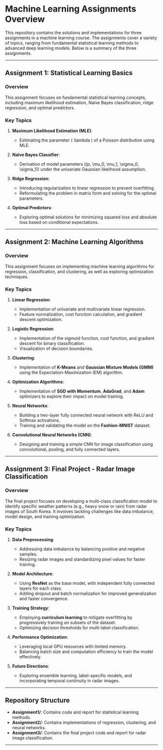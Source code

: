 # Machine Learning Assignments Overview

This repository contains the solutions and implementations for three assignments in a machine learning course. The assignments cover a variety of topics, ranging from fundamental statistical learning methods to advanced deep learning models. Below is a summary of the three assignments.

---

## Assignment 1: Statistical Learning Basics

### **Overview**
This assignment focuses on fundamental statistical learning concepts, including maximum likelihood estimation, Naïve Bayes classification, ridge regression, and optimal predictors.

### **Key Topics**
1. **Maximum Likelihood Estimation (MLE)**:
   - Estimating the parameter \( \lambda \) of a Poisson distribution using MLE.
   
2. **Naïve Bayes Classifier**:
   - Derivation of model parameters (\(p, \mu_0, \mu_1, \sigma_0, \sigma_1\)) under the univariate Gaussian likelihood assumption.

3. **Ridge Regression**:
   - Introducing regularization to linear regression to prevent overfitting.
   - Reformulating the problem in matrix form and solving for the optimal parameters.

4. **Optimal Predictors**:
   - Exploring optimal solutions for minimizing squared loss and absolute loss based on conditional expectations.

---

## Assignment 2: Machine Learning Algorithms

### **Overview**
This assignment focuses on implementing machine learning algorithms for regression, classification, and clustering, as well as exploring optimization techniques.

### **Key Topics**
1. **Linear Regression**:
   - Implementation of univariate and multivariate linear regression.
   - Feature normalization, cost function calculation, and gradient descent optimization.

2. **Logistic Regression**:
   - Implementation of the sigmoid function, cost function, and gradient descent for binary classification.
   - Visualization of decision boundaries.

3. **Clustering**:
   - Implementation of **K-Means** and **Gaussian Mixture Models (GMM)** using the Expectation-Maximization (EM) algorithm.

4. **Optimization Algorithms**:
   - Implementation of **SGD with Momentum**, **AdaGrad**, and **Adam** optimizers to explore their impact on model training.

5. **Neural Networks**:
   - Building a two-layer fully connected neural network with ReLU and Softmax activations.
   - Training and validating the model on the **Fashion-MNIST** dataset.

6. **Convolutional Neural Networks (CNN)**:
   - Designing and training a simple CNN for image classification using convolutional, pooling, and fully connected layers.

---

## Assignment 3: Final Project - Radar Image Classification

### **Overview**
The final project focuses on developing a multi-class classification model to identify specific weather patterns (e.g., heavy snow or rain) from radar images of South Korea. It involves tackling challenges like data imbalance, model design, and training optimization.

### **Key Topics**
1. **Data Preprocessing**:
   - Addressing data imbalance by balancing positive and negative samples.
   - Resizing radar images and standardizing pixel values for faster training.

2. **Model Architecture**:
   - Using **ResNet** as the base model, with independent fully connected layers for each class.
   - Adding dropout and batch normalization for improved generalization and faster convergence.

3. **Training Strategy**:
   - Employing **curriculum learning** to mitigate overfitting by progressively training on subsets of the dataset.
   - Optimizing decision thresholds for multi-label classification.

4. **Performance Optimization**:
   - Leveraging local GPU resources with limited memory.
   - Balancing batch size and computation efficiency to train the model effectively.

5. **Future Directions**:
   - Exploring ensemble learning, label-specific models, and incorporating temporal continuity in radar images.

---

## Repository Structure
- **Assignment1/**: Contains code and report for statistical learning methods.
- **Assignment2/**: Contains implementations of regression, clustering, and neural networks.
- **Assignment3/**: Contains the final project code and report for radar image classification.

---
